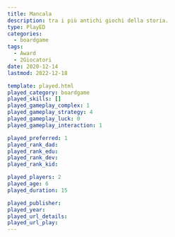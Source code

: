 ```yaml
---
title: Mancala
description: tra i più antichi giochi della storia.
type: PlayED
categories:
  - boardgame
tags:
  - Award
  - 2Giocatori
date: 2020-12-14
lastmod: 2022-12-18

template: played.html
played_category: boardgame
played_skills: []
played_gameplay_complex: 1
played_gameplay_strategy: 4
played_gameplay_luck: 0
played_gameplay_interaction: 1

played_preferred: 1
played_rank_dad: 
played_rank_edu: 
played_rank_dev: 
played_rank_kid: 

played_players: 2
played_age: 6
played_duration: 15

played_publisher: 
played_year: 
played_url_details: 
played_url_play: 
---
```

